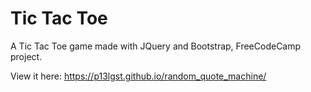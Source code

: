 # Tic Tac Toe
A Tic Tac Toe game made with JQuery and Bootstrap, FreeCodeCamp project.

View it here: https://p13lgst.github.io/random_quote_machine/
